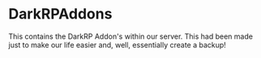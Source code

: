DarkRPAddons
============

This contains the DarkRP Addon's within our server. This had been made just to make our life easier and, well, essentially create a backup!
